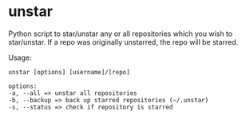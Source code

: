 unstar
======
Python script to star/unstar any or all repositories which you wish to star/unstar. If a repo was originally unstarred, the repo will be starred. 

Usage:
```
unstar [options] [username]/[repo]

options:
-a, --all => unstar all repositories
-b, --backup => back up starred repositories (~/.unstar)
-s, --status => check if repository is starred
```
